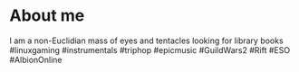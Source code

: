<h1>About me</h1>

I am a non-Euclidian mass of eyes and tentacles looking for library books
#linuxgaming #instrumentals #triphop #epicmusic #GuildWars2 #Rift #ESO #AlbionOnline
